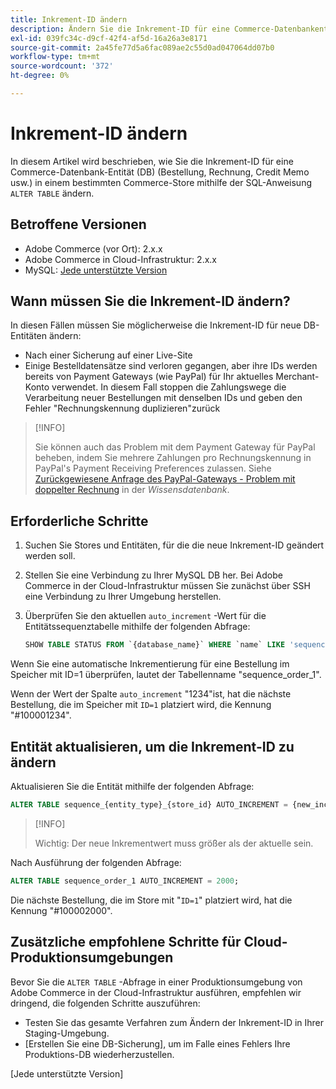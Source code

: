 ```yaml
---
title: Inkrement-ID ändern
description: Ändern Sie die Inkrement-ID für eine Commerce-Datenbankentität.
exl-id: 039fc34c-d9cf-42f4-af5d-16a26a3e8171
source-git-commit: 2a45fe77d5a6fac089ae2c55d0ad047064dd07b0
workflow-type: tm+mt
source-wordcount: '372'
ht-degree: 0%

---
```


# Inkrement-ID ändern

In diesem Artikel wird beschrieben, wie Sie die Inkrement-ID für eine Commerce-Datenbank-Entität (DB) (Bestellung, Rechnung, Credit Memo usw.) in einem bestimmten Commerce-Store mithilfe der SQL-Anweisung `ALTER TABLE` ändern.

## Betroffene Versionen

- Adobe Commerce (vor Ort): 2.x.x
- Adobe Commerce in Cloud-Infrastruktur: 2.x.x
- MySQL: [Jede unterstützte Version](../../installation/prerequisites/database/mysql.md)

## Wann müssen Sie die Inkrement-ID ändern?

In diesen Fällen müssen Sie möglicherweise die Inkrement-ID für neue DB-Entitäten ändern:

- Nach einer Sicherung auf einer Live-Site
- Einige Bestelldatensätze sind verloren gegangen, aber ihre IDs werden bereits von Payment Gateways (wie PayPal) für Ihr aktuelles Merchant-Konto verwendet. In diesem Fall stoppen die Zahlungswege die Verarbeitung neuer Bestellungen mit denselben IDs und geben den Fehler &quot;Rechnungskennung duplizieren&quot;zurück

>[!INFO]
>
>Sie können auch das Problem mit dem Payment Gateway für PayPal beheben, indem Sie mehrere Zahlungen pro Rechnungskennung in PayPal&#39;s Payment Receiving Preferences zulassen. Siehe [Zurückgewiesene Anfrage des PayPal-Gateways - Problem mit doppelter Rechnung](https://experienceleague.adobe.com/docs/commerce-knowledge-base/kb/troubleshooting/payments/paypal-gateway-rejected-request-duplicate-invoice-issue.html) in der _Wissensdatenbank_.

## Erforderliche Schritte

1. Suchen Sie Stores und Entitäten, für die die neue Inkrement-ID geändert werden soll.
1. Stellen Sie eine Verbindung zu Ihrer MySQL DB her.
Bei Adobe Commerce in der Cloud-Infrastruktur müssen Sie zunächst über SSH eine Verbindung zu Ihrer Umgebung herstellen.
1. Überprüfen Sie den aktuellen `auto_increment` -Wert für die Entitätssequenztabelle mithilfe der folgenden Abfrage:

   ```sql
   SHOW TABLE STATUS FROM `{database_name}` WHERE `name` LIKE 'sequence_{entity_type}_{store_id}';
   ```

Wenn Sie eine automatische Inkrementierung für eine Bestellung im Speicher mit ID=1 überprüfen, lautet der Tabellenname &quot;sequence_order_1&quot;.

Wenn der Wert der Spalte `auto_increment` &quot;1234&quot;ist, hat die nächste Bestellung, die im Speicher mit `ID=1` platziert wird, die Kennung &quot;#100001234&quot;.

## Entität aktualisieren, um die Inkrement-ID zu ändern

Aktualisieren Sie die Entität mithilfe der folgenden Abfrage:

```sql
ALTER TABLE sequence_{entity_type}_{store_id} AUTO_INCREMENT = {new_increment_value};
```

>[!INFO]
>
>Wichtig: Der neue Inkrementwert muss größer als der aktuelle sein.

Nach Ausführung der folgenden Abfrage:

```sql
ALTER TABLE sequence_order_1 AUTO_INCREMENT = 2000;
```

Die nächste Bestellung, die im Store mit &quot;`ID=1`&quot; platziert wird, hat die Kennung &quot;#100002000&quot;.

## Zusätzliche empfohlene Schritte für Cloud-Produktionsumgebungen

Bevor Sie die `ALTER TABLE` -Abfrage in einer Produktionsumgebung von Adobe Commerce in der Cloud-Infrastruktur ausführen, empfehlen wir dringend, die folgenden Schritte auszuführen:

- Testen Sie das gesamte Verfahren zum Ändern der Inkrement-ID in Ihrer Staging-Umgebung.
- [Erstellen Sie eine DB-Sicherung], um im Falle eines Fehlers Ihre Produktions-DB wiederherzustellen.

<!-- Link Definitions -->

[PayPal gateway rejected request - duplicate invoice issue]: https://support.magento.com/hc/en-us/articles/115002457473
[DB-Backup erstellen]: https://support.magento.com/hc/en-us/articles/360003254334
[Jede unterstützte Version]
